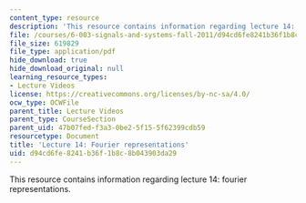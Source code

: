 ```yaml
---
content_type: resource
description: 'This resource contains information regarding lecture 14: fourier representations.'
file: /courses/6-003-signals-and-systems-fall-2011/d94cd6fe8241b36f1b8c8b043903da29_MIT6_003F11_lec14.pdf
file_size: 619829
file_type: application/pdf
hide_download: true
hide_download_original: null
learning_resource_types:
- Lecture Videos
license: https://creativecommons.org/licenses/by-nc-sa/4.0/
ocw_type: OCWFile
parent_title: Lecture Videos
parent_type: CourseSection
parent_uid: 47b07fed-f3a3-0be2-5f15-5f62399cdb59
resourcetype: Document
title: 'Lecture 14: Fourier representations'
uid: d94cd6fe-8241-b36f-1b8c-8b043903da29
---
```

This resource contains information regarding lecture 14: fourier representations.